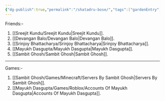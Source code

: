 ```yaml
---
{"dg-publish":true,"permalink":"/shatadru-bose/","tags":["gardenEntry"]}
---
```


Friends:-
1. [[Sreejit Kundu/Sreejit Kundu\|Sreejit Kundu]].
2. [[Devangan Balo/Devangan Balo\|Devangan Balo]].
3. [[Srinjoy Bhattacharya/Srinjoy Bhattacharya\|Srinjoy Bhattacharya]].
4. [[Mayukh Dasgupta/Mayukh Dasgupta\|Mayukh Dasgupta]].
5. [[Sambit Ghosh/Sambit Ghosh\|Sambit Ghosh]].
---
Games:-
1. [[Sambit Ghosh/Games/Minecraft/Servers By Sambit Ghosh\|Servers By Sambit Ghosh]].
2. [[Mayukh Dasgupta/Games/Roblox/Accounts Of Mayukh Dasgupta\|Accounts Of Mayukh Dasgupta]].